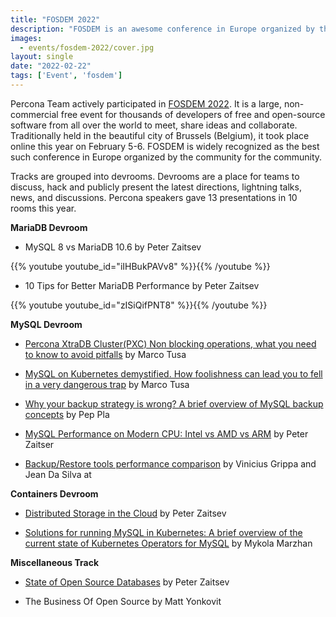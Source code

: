 ```yaml
---
title: "FOSDEM 2022"
description: "FOSDEM is an awesome conference in Europe organized by the community for the community. Percona experts actively participated in it this year."
images:
  - events/fosdem-2022/cover.jpg
layout: single
date: "2022-02-22"
tags: ['Event', 'fosdem']
---
```


Percona Team actively participated in [FOSDEM 2022](https://fosdem.org/2022/). It is a large, non-commercial free event for thousands of developers of free and open-source software from all over the world to meet, share ideas and collaborate. Traditionally held in the beautiful city of Brussels (Belgium), it took place online this year on February 5-6. FOSDEM is widely recognized as the best such conference in Europe organized by the community for the community.

Tracks are grouped into devrooms. Devrooms are a place for teams to discuss, hack and publicly present the latest directions, lightning talks, news, and discussions. Percona speakers gave 13 presentations in 10 rooms this year. 

**MariaDB Devroom**

* MySQL 8 vs MariaDB 10.6 by Peter Zaitsev 

{{% youtube youtube_id="iIHBukPAVv8" %}}{{% /youtube %}}

* 10 Tips for Better MariaDB Performance by Peter Zaitsev

{{% youtube youtube_id="zISiQifPNT8" %}}{{% /youtube %}}


**MySQL Devroom**

* [Percona XtraDB Cluster(PXC) Non blocking operations, what you need to know to avoid pitfalls](https://ftp.heanet.ie/mirrors/fosdem-video/2022/D.mysql/pxc_non_blocking.mp4 ) by Marco Tusa

* [MySQL on Kubernetes demystified. How foolishness can lead you to fell in a very dangerous trap](https://ftp.heanet.ie/mirrors/fosdem-video/2022/D.mysql/mysql_k8s_demystified.mp4 ) by Marco Tusa

* [Why your backup strategy is wrong? A brief overview of MySQL backup concepts](https://ftp.fau.de/fosdem/2022/D.mysql/mysql_backup.mp4 ) by Pep Pla

* [MySQL Performance on Modern CPU: Intel vs AMD vs ARM](https://ftp.fau.de/fosdem/2022/D.mysql/mysql_cpu.mp4 ) by Peter Zaitser

* [Backup/Restore tools performance comparison](https://ftp.heanet.ie/mirrors/fosdem-video/2022/D.mysql/mysql_backup_restore.mp4) by Vinicius Grippa and Jean Da Silva at


**Containers Devroom**

* [Distributed Storage in the Cloud](https://ftp.fau.de/fosdem/2022/D.containers/container_distributed_storage.mp4 ) by Peter Zaitsev

* [Solutions for running MySQL in Kubernetes: A brief overview of the current state of Kubernetes Operators for MySQL](https://ftp.heanet.ie/mirrors/fosdem-video/2022/D.containers/container_k8s_mysql.mp4 ) by Mykola Marzhan


**Miscellaneous Track**

* [State of Open Source Databases](http://bofh.nikhef.nl/events/FOSDEM/2022/M.misc/misc_databases.mp4 ) by Peter Zaitsev

* The Business Of Open Source by Matt Yonkovit 




